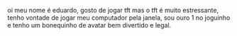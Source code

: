 oi meu nome é eduardo, gosto de jogar tft mas o tft é muito estressante, tenho vontade de jogar meu computador pela janela, sou ouro 1 no joguinho e tenho um bonequinho de avatar bem divertido e legal.